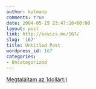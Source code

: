 ```yaml
---
author: kalmanp
comments: true
date: 2004-05-15 23:47:28+00:00
layout: post
link: http://kavics.me/167/
slug: '167'
title: Untitled Post
wordpress_id: 167
categories:
- Uncategorized
---
```


[Megtaláltam az 1dollárt:)](http://kavics.freeblog.hu/Files/gond_mo.txt)  

